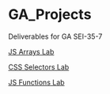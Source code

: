# GA_Projects
Deliverables for GA SEI-35-7

<a href="https://codepen.io/BurgersAndSalads/pen/PoNVYbN">JS Arrays Lab</a>

<a href="https://codepen.io/BurgersAndSalads/pen/MWyRqeR">CSS Selectors Lab</a>

<a href="https://codepen.io/BurgersAndSalads/pen/zYqeWBV">JS Functions Lab</a>
